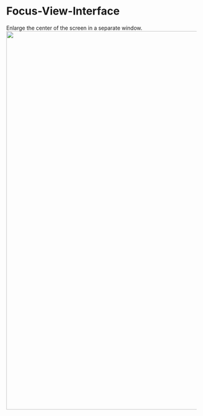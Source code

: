 # Focus-View-Interface
Enlarge the center of the screen in a separate window.   
<img src="https://i.ibb.co/hRWCFvTs/2025-09-06-210948.png" width="700" height="1000">
